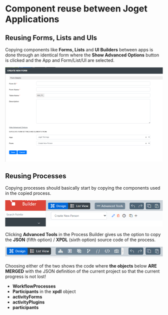 # Component reuse between Joget Applications
## Reusing Forms, Lists and UIs
Copying components like **Forms, Lists** and **UI Builders** between apps is done through an identical form where the **Show Advanced Options** button is clicked and the App and Form/List/UI are selected.

![Copy Components Between Apps Popup](../assets/img/copy/CopyComponentsPopup.png)

## Reusing Processes
Copying processes should basically start by copying the components used in the copied process.

![Advanced Tools Menu](../assets/img/copy/AdvancedToolsMenu.png)

Clicking **Advanced Tools** in the Process Builder gives us the option to copy the **JSON** (fifth option) / **XPDL** (sixth option) source code of the process.

![Advanced Tools Menu Expanded](../assets/img/copy/AdvancedToolsMenuExpanded.png)

Choosing either of the two shows the code where **the objects** below **ARE MERGED** with the JSON definition of the current project so that the current progress is not lost!

- **WorkflowProcesses**
- **Participants** in the **xpdl** object
- **activityForms**
- **activityPlugins**
- **participants**
